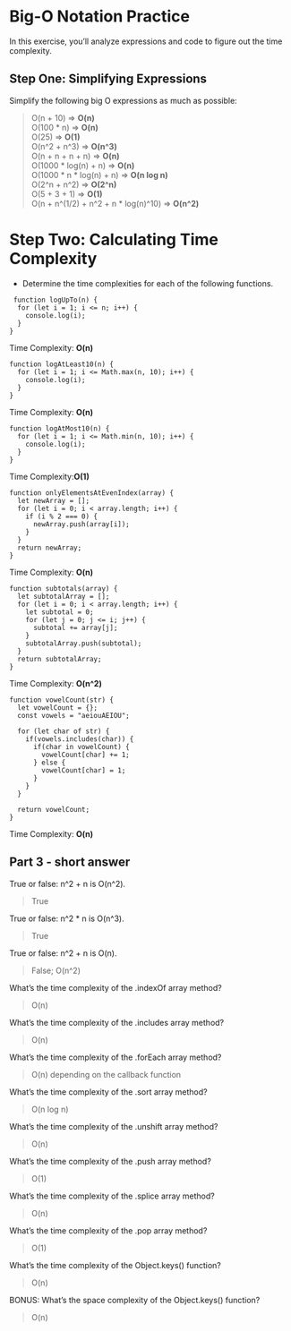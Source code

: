 # Big-O Notation Practice
In this exercise, you’ll analyze expressions and code to figure out the time complexity.

## Step One: Simplifying Expressions
Simplify the following big O expressions as much as possible:

> O(n + 10) => **O(n)**  
O(100 * n) => **O(n)**  
O(25) => **O(1)**  
O(n^2 + n^3) => **O(n^3)**  
O(n + n + n + n) => **O(n)**  
O(1000 * log(n) + n) => **O(n)**  
O(1000 * n * log(n) + n) => **O(n log n)**  
O(2^n + n^2) => **O(2^n)**  
O(5 + 3 + 1) => **O(1)**  
O(n + n^(1/2) + n^2 + n * log(n)^10) => **O(n^2)**

# Step Two: Calculating Time Complexity
 * Determine the time complexities for each of the following functions.

``` script
 function logUpTo(n) {
  for (let i = 1; i <= n; i++) {
    console.log(i);
  }
}
```
Time Complexity: **O(n)**

``` script
function logAtLeast10(n) {
  for (let i = 1; i <= Math.max(n, 10); i++) {
    console.log(i);
  }
}
```
Time Complexity: **O(n)**

``` script
function logAtMost10(n) {
  for (let i = 1; i <= Math.min(n, 10); i++) {
    console.log(i);
  }
}
```
Time Complexity:**O(1)**

``` script
function onlyElementsAtEvenIndex(array) {
  let newArray = [];
  for (let i = 0; i < array.length; i++) {
    if (i % 2 === 0) {
      newArray.push(array[i]);
    }
  }
  return newArray;
}
```
Time Complexity: **O(n)**

``` script
function subtotals(array) {
  let subtotalArray = [];
  for (let i = 0; i < array.length; i++) {
    let subtotal = 0;
    for (let j = 0; j <= i; j++) {
      subtotal += array[j];
    }
    subtotalArray.push(subtotal);
  }
  return subtotalArray;
}
```
Time Complexity: **O(n^2)**

``` script
function vowelCount(str) {
  let vowelCount = {};
  const vowels = "aeiouAEIOU";

  for (let char of str) {
    if(vowels.includes(char)) {
      if(char in vowelCount) {
        vowelCount[char] += 1;
      } else {
        vowelCount[char] = 1;
      }
    }
  }

  return vowelCount;
}
```
Time Complexity: **O(n)**


## Part 3 - short answer

True or false: n^2 + n is O(n^2).  
 > True  

True or false: n^2 * n is O(n^3).  
 > True  

True or false: n^2 + n is O(n).  
 > False; O(n^2)  

What’s the time complexity of the .indexOf array method?  
 > O(n)  

What’s the time complexity of the .includes array method?  
 > O(n)  

What’s the time complexity of the .forEach array method?  
 > O(n) depending on the callback function  

What’s the time complexity of the .sort array method?  
 > O(n log n)  

What’s the time complexity of the .unshift array method?
 > O(n)  

What’s the time complexity of the .push array method?
 > O(1)  

What’s the time complexity of the .splice array method?
 > O(n)  

What’s the time complexity of the .pop array method?  
 > O(1)  

What’s the time complexity of the Object.keys() function?  
 > O(n)  

BONUS:  What’s the space complexity of the Object.keys() function?  
 > O(n)